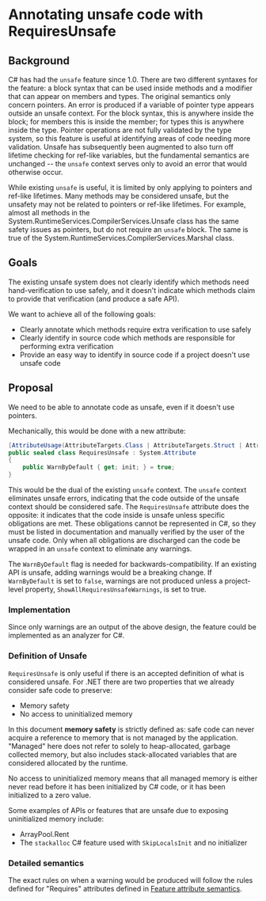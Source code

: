 
# Annotating unsafe code with RequiresUnsafe

## Background

C# has had the `unsafe` feature since 1.0. There are two different syntaxes for the feature: a block syntax that can be used inside methods and a modifier that can appear on members and types. The original semantics only concern pointers. An error is produced if a variable of pointer type appears outside an unsafe context. For the block syntax, this is anywhere inside the block; for members this is inside the member; for types this is anywhere inside the type. Pointer operations are not fully validated by the type system, so this feature is useful at identifying areas of code needing more validation. Unsafe has subsequently been augmented to also turn off lifetime checking for ref-like variables, but the fundamental semantics are unchanged -- the `unsafe` context serves only to avoid an error that would otherwise occur.

While existing `unsafe` is useful, it is limited by only applying to pointers and ref-like lifetimes. Many methods may be considered unsafe, but the unsafety may not be related to pointers or ref-like lifetimes. For example, almost all methods in the System.RuntimeServices.CompilerServices.Unsafe class has the same safety issues as pointers, but do not require an `unsafe` block. The same is true of the System.RuntimeServices.CompilerServices.Marshal class.

## Goals

The existing unsafe system does not clearly identify which methods need hand-verification to use safely, and it doesn't indicate which methods claim to provide that verification (and produce a safe API).

We want to achieve all of the following goals:

* Clearly annotate which methods require extra verification to use safely
* Clearly identify in source code which methods are responsible for performing extra verification
* Provide an easy way to identify in source code if a project doesn't use unsafe code

## Proposal

We need to be able to annotate code as unsafe, even if it doesn't use pointers.

Mechanically, this would be done with a new attribute:

```C#
[AttributeUsage(AttributeTargets.Class | AttributeTargets.Struct | AttributeTargets.Method | AttributeTargets.Property | AttributeTargets.Constructor)]
public sealed class RequiresUnsafe : System.Attribute
{
    public WarnByDefault { get; init; } = true;
}
```

This would be the dual of the existing `unsafe` context. The `unsafe` context eliminates unsafe errors, indicating that the code outside of the unsafe context should be considered safe. The `RequiresUnsafe` attribute does the opposite: it indicates that the code inside is unsafe unless specific obligations are met. These obligations cannot be represented in C#, so they must be listed in documentation and manually verified by the user of the unsafe code. Only when all obligations are discharged can the code be wrapped in an `unsafe` context to eliminate any warnings.

The `WarnByDefault` flag is needed for backwards-compatibility. If an existing API is unsafe, adding warnings would be a breaking change. If `WarnByDefault` is set to `false`, warnings are not produced unless a project-level property, `ShowAllRequiresUnsafeWarnings`, is set to true.

### Implementation

Since only warnings are an output of the above design, the feature could be implemented as an analyzer for C#.

### Definition of Unsafe

`RequiresUnsafe` is only useful if there is an accepted definition of what is considered unsafe. For .NET there are two properties that we already consider safe code to preserve:

* Memory safety
* No access to uninitialized memory

In this document **memory safety** is strictly defined as: safe code can never acquire a reference to memory that is not managed by the application. "Managed" here does not refer to solely to heap-allocated, garbage collected memory, but also includes stack-allocated variables that are considered allocated by the runtime.

No access to uninitialized memory means that all managed memory is either never read before it has been initialized by C# code, or it has been initialized to a zero value.

Some examples of APIs or features that are unsafe due to exposing uninitialized memory include:

* ArrayPool.Rent
* The `stackalloc` C# feature used with `SkipLocalsInit` and no initializer

### Detailed semantics

The exact rules on when a warning would be produced will follow the rules defined for "Requires" attributes defined in [Feature attribute semantics](https://github.com/dotnet/runtime/blob/main/docs/design/tools/illink/feature-attribute-semantics.md#requiresfeatureattribute).